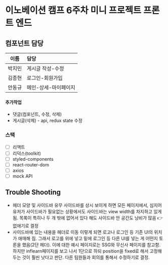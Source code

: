 # 이노베이션 캠프 6주차 미니 프로젝트 프론트 엔드

## 컴포넌트 담당

|  이름  | 담당                 |
| :----: | :------------------- |
| 박지민 | 게시글 작성-수정     |
| 김종현 | 로그인-회원가입      |
| 안동규 | 메인-상세-마이페이지 |

#### 추가작업

- 댓글(컴포넌트, 수정, 삭제)
- 게시글(삭제) - api, redux state 수정

### 스택

- [ ] 리액트
- [ ] 리덕스(toolkit)
- [ ] styled-components
- [ ] react-router-dom
- [ ] axios
- [ ] mock API

## Trouble Shooting

- 헤더 모양 및 사이드바 유무
  사이드바를 상시 보이게 하면 모든 페이지에서, 심지어 유저가 사이드바가 필요없는 상황에서도 사이드바는 view width를 차지하고 있게 됨. 목록이 특히나 두 개 밖에 없어서 있다 해도 사이드바 안 공간도 낭비가 많음 👉 없애기로 결정
- 사이드바에 있는 내용을 헤더로 이동
  이렇게 되면 로고나 로그인 등 기존 UI의 위치가 애매해 짐. 그래서 로고를 위에 넣고 밑에 로그인 등 다른 UI를 넣는 게 어떤지 토론을 했음(2단 헤더). 이에 대한 예시 페이지로는 SSG와 무신사 페이지를 참고함. 하지만 inflearn페이지를 보고 나서 1단으로 하되 position을 fixed로 해서 고정해두는 것이 훨씬 낫다고 판단. 다른 팀원들과 회의를 통해서 수정하기로 결정.
